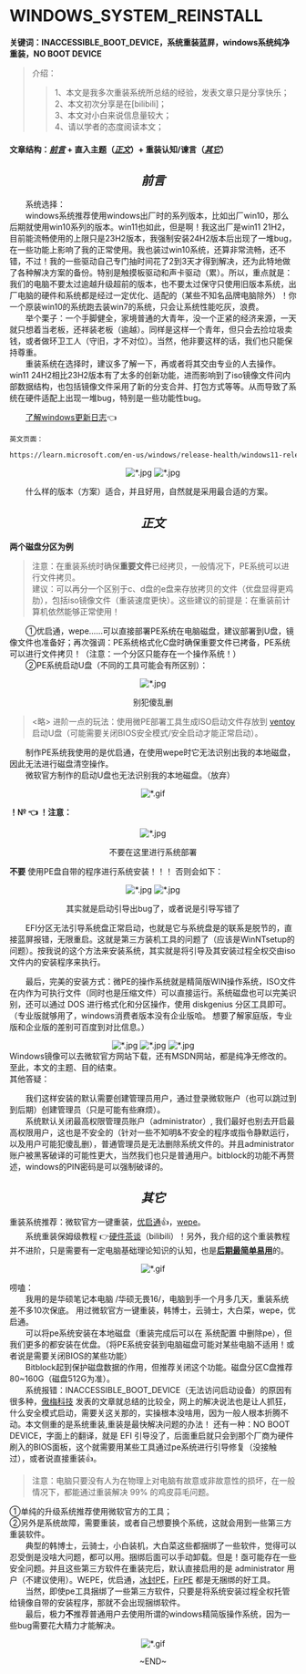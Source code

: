 <!--md_document and html_label-->
<h1>
WINDOWS_SYSTEM_REINSTALL
</h1>

<b>
关键词：INACCESSIBLE_BOOT_DEVICE，系统重装蓝屏，windows系统纯净重装，NO BOOT DEVICE
</b>

>介绍：
>>1、本文是我多次重装系统所总结的经验，发表文章只是分享快乐；  
>>2、本文初次分享是在[bilibili]；  
>>3、本文对小白来说信息量较大；  
>>4、请以学者的态度阅读本文；

<h4>
文章结构：<a href="#s3"><i>前言</i></a> + 直入主题（<a href="#s2"><i>正文</i></a>）+ 重装认知/谏言（<a href="#s1"><i>其它</i></a>）
</h4>

<h2 id="s3" align="center"><i> 前言 </i></h2>

&emsp;&emsp;系统选择：  
&emsp;&emsp;windows系统推荐使用windows出厂时的系列版本，比如出厂win10，那么后期就使用win10系列的版本。win11也如此，但是啊！我这出厂是win11 21H2，目前能流畅使用的上限只是23H2版本，我强制安装24H2版本后出现了一堆bug，在一些功能上影响了我的正常使用。我也装过win10系统，还算非常流畅，还不错，不过！我的一些驱动自己专门抽时间花了2到3天才得到解决，还为此特地做了各种解决方案的备份。特别是触摸板驱动和声卡驱动（累）。所以，重点就是：我们的电脑不要太过逾越升级超前的版本，也不要太过保守只使用旧版本系统，出厂电脑的硬件和系统都是经过一定优化、适配的（某些不知名品牌电脑除外）！你一个原装win10的系统跑去装win7的系统，只会让系统性能吃灰，浪费。  
&emsp;&emsp;举个栗子：一个手脚健全，家境普通的大青年，没一个正紧的经济来源，一天就只想着当老板，还祥装老板（逾越）。同样是这样一个青年，但只会去捡垃圾卖钱，或者做环卫工人（守旧，才不对位）。当然，他非要这样的话，我们也只能保持尊重。  
&emsp;&emsp;重装系统在选择时，建议多了解一下，再或者将其交由专业的人去操作。win11 24H2相比23H2版本有了太多的创新功能，进而影响到了iso镜像文件问内部数据结构，也包括镜像文件采用了新的分支合并、打包方式等等。从而导致了系统在硬件适配上出现一堆bug，特别是一些功能性bug。

&emsp;&emsp;[了解windows更新日志](https://learn.microsoft.com/zh-cn/windows/release-health/windows11-release-information)👈  

```英文页面：```  
```bash
https://learn.microsoft.com/en-us/windows/release-health/windows11-release-information
```

<body>
<div align="center">
<img src="./res/11.png" alt="*.jpg">
<img src="./res/12.png" alt="*.jpg">
</div>
</body>

&emsp;&emsp;什么样的版本（方案）适合，并且好用，自然就是采用最合适的方案。

<h2 id="s2" align="center"><i> 正文 </i></h2>

<b>两个磁盘分区为例</b>
> 注意：在重装系统时确保<b>重要文件</b>已经拷贝，一般情况下，PE系统可以进行文件拷贝。  
> 建议：可以再分一个区别于c、d盘的e盘来存放拷贝的文件（优盘显得更鸡肋），包括iso镜像文件（重装速度更快）。这些建议的前提是：在重装前计算机依然能够正常使用！

&emsp;&emsp;①优启通，wepe......可以直接部署PE系统在电脑磁盘，建议部署到U盘，镜像文件也准备好；再次强调：PE系统格式化C盘时确保重要文件已拷备，PE系统可以进行文件拷贝！（注意：一个分区只能存在一个操作系统！）  
&emsp;&emsp;②PE系统启动U盘（不同的工具可能会有所区别）：

<body>
<div align="center">
<img src="./res/01.jpg" alt="*.jpg">
<p>别犯傻乱删</p>
</div>
</body>

> <略> 进阶一点的玩法：使用微PE部署工具生成ISO启动文件存放到 [ventoy](https://www.ventoy.net/cn/index.html) 启动U盘（可能需要关闭BIOS安全模式/安全启动才能正常启动）。

&emsp;&emsp;制作PE系统我使用的是优启通，在使用wepe时它无法识别出我的本地磁盘，因此无法进行磁盘清空操作。  
&emsp;&emsp;微软官方制作的启动U盘也无法识别我的本地磁盘。（放弃）

<body>
<div align="center">
<img src="./res/08.gif" alt="*.gif">
</div>
</body>

**！№ 👈 ！注意：**
<body>
<div align="center">
<img src="./res/02.jpg" alt="*.jpg">
<p>不要在这里进行系统部署</p>
</div>
</body>

 **不要** 使用PE盘自带的程序进行系统安装！！！
否则会如下：

<body>
<div align="center">
<img src="./res/03.jpg" alt="*.jpg">
<img src="./res/04.jpg" alt="*.jpg">
<p>其实就是启动引导出bug了，或者说是引导写错了</p>
</div>
</body>

&emsp;&emsp;EFI分区无法引导系统盘正常启动，也就是它与系统盘是的联系是脱节的，直接蓝屏报错，无限重启。这就是第三方装机工具的问题了（应该是WinNTsetup的问题）。按我说的这个方法来安装系统，其实就是将引导及其安装过程全权交由iso文件内的安装程序来执行。

&emsp;&emsp;最后，完美的安装方式：微PE的操作系统就是精简版WIN操作系统，ISO文件在内作为可执行文件（同时也是压缩文件）可以直接运行。系统磁盘也可以完美识别，还可以通过 DOS 进行格式化和分区操作，使用 diskgenius 分区工具即可。（专业版就够用了，windows消费者版本没有企业版哈。
想要了解家庭版，专业版和企业版的差别可百度到对比信息。） 
<body>
<div align="center">
<img src="./res/05.jpg" alt="*.jpg">
<img src="./res/06.jpg" alt="*.jpg">
<img src="./res/07.jpg" alt="*.jpg">
</div>
</body>
Windows镜像可以去微软官方网站下载，还有MSDN网站，都是纯净无修改的。至此，本文的主题、目的结束。  

</br>
其他答疑：

&emsp;&emsp;我们这样安装的默认需要创建管理员用户，通过登录微软账户（也可以跳过到到后期）创建管理员（只是可能有些麻烦）。  
&emsp;&emsp;系统默认关闭最高权限管理员账户（administrator）, 我们最好也别去开启最高权限用户，这也是不安全的（针对一些不知明&不安全的程序或指令静默运行，以及用户可能犯傻乱删），普通管理员是无法删除系统文件的。并且administrator账户被黑客破译的可能性更大，当然我们也只是普通用户。bitblock的功能不再赘述，windows的PIN密码是可以强制破译的。

<h2 id="s1" align="center"><i> 其它 </i></h2>

重装系统推荐：微软官方一键重装，[优启通](https://www.itsk.com/thread/430619)👍，[wepe](https://www.wepe.com.cn/download.html)。  
&emsp;&emsp;系统重装保姆级教程 👉[硬件茶谈](https://www.bilibili.com/video/BV1DJ411D79y/)（bilibili）！另外，我介绍的这个重装教程并不进阶，只是需要有一定电脑基础理论知识的认知，也是<u><b>后期最简单易用</b></u>的。  

<body>
<div align="center">
<img src="./res/10.gif" alt="*.gif">
</div>
</body>

唠嗑：  
&emsp;&emsp;我用的是华硕笔记本电脑 /华硕无畏16/，电脑到手一个月多几天，重装系统差不多10次保底。
用过微软官方一键重装，韩博士，云骑士，大白菜，wepe，优启通。  
&emsp;&emsp;可以将pe系统安装在本地磁盘（重装完成后可以在 系统配置 中删除pe），但我们更多的都安装在优盘。（将PE系统安装到电脑磁盘可能对某些电脑不适用！或者说是需要关闭BIOS的某些功能）  
&emsp;&emsp;Bitblock起到保护磁盘数据的作用，但推荐关闭这个功能。磁盘分区C盘推荐80~160G（磁盘512G为准）。  
&emsp;&emsp;系统报错：INACCESSIBLE_BOOT_DEVICE（无法访问启动设备）的原因有很多种，[傲梅科技](https://www.abackup.com/easybackup-tutorials/inaccessible-boot-device-windows-10-6540.html) 
发表的文章就总结的比较全，网上的解决说法也是让人抓狂，什么安全模式启动，需要关这关那的，实操根本没啥用，因为一般人根本折腾不动。本文侧重的是系统重装,重装是最快解决问题的办法！
还有一种：NO BOOT DEVICE，字面上的翻译，就是 EFI 引导没了，后面重启就只会到那个厂商为硬件刷入的BIOS面板，这个就需要用某些工具通过pe系统进行引导修复（没接触过），或者说直接重装👍。

>注意：电脑只要没有人为在物理上对电脑有故意或非故意性的损坏，在一般情况下，都能通过重装解决 99% 的鸡皮蒜毛问题。  

①单纯的升级系统推荐使用微软官方的工具；  
②另外是系统故障，需要重装，或者自己想要换个系统，这就会用到一些第三方重装软件。  
&emsp;&emsp;典型的韩博士，云骑士，小白装机，大白菜这些都捆绑了一些软件，觉得可以忍受倒是没啥大问题，都可以用。捆绑后面可以手动卸载。但是！亟可能存在一些安全问题。并且这些第三方软件在重装完后，默认直接启用的是 administrator 用户（不建议使用）。WEPE，优启通，[冰封PE](http://www.bfgho.com/)，[FirPE](https://firpe.cn/page-196) 都是无捆绑的好工具。<br>
&emsp;&emsp;当然，即使pe工具捆绑了一些第三方软件，只要是将系统安装过程全权托管给镜像自带的安装程序，那就不会出现捆绑软件。<br>
&emsp;&emsp;最后，极力<b>不</b>推荐普通用户去使用所谓的windows精简版操作系统，因为一些bug需要花大精力才能解决。

<body>
<div align="center">
<img src="./res/09.gif" alt="*.gif">
<p>~END~</p>
</div>
</body>
